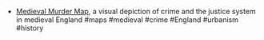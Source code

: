 - [Medieval Murder Map](https://medievalmurdermap.co.uk/), a visual depiction of crime and the justice system in medieval England #maps #medieval #crime #England #urbanism #history